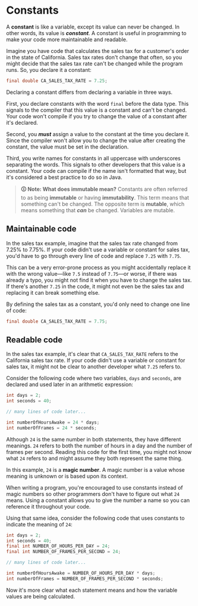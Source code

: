 # Constants

A **constant** is like a variable, except its value can never be changed. In other words, its value is **_constant_**. A constant is useful in programming to make your code more maintainable and readable.

Imagine you have code that calculates the sales tax for a customer's order in the state of California. Sales tax rates don't change that often, so you might decide that the sales tax rate can't be changed while the program runs. So, you declare it a constant:
```java
final double CA_SALES_TAX_RATE = 7.25;
```

Declaring a constant differs from declaring a variable in three ways.

First, you declare constants with the word `final` before the data type. This signals to the compiler that this value is a constant and can't be changed. Your code won't compile if you try to change the value of a constant after it's declared.

Second, you **_must_** assign a value to the constant at the time you declare it. Since the compiler won't allow you to change the value after creating the constant, the value must be set in the declaration.

Third, you write names for constants in all uppercase with underscores separating the words. This signals to other developers that this value is a constant. Your code can compile if the name isn't formatted that way, but it's considered a best practice to do so in Java.

>**🛈 Note: What does immutable mean?**
Constants are often referred to as being **immutable** or having **immutability**. This term means that something can't be changed.
The opposite term is **mutable**, which means something that **_can_** be changed. Variables are mutable.

## Maintainable code
In the sales tax example, imagine that the sales tax rate changed from 7.25% to 7.75%. If your code didn't use a variable or constant for sales tax, you'd have to go through every line of code and replace `7.25` with `7.75`.

This can be a very error-prone process as you might accidentally replace it with the wrong value—like `7.5` instead of `7.75`—or worse, if there was already a typo, you might not find it when you have to change the sales tax. If there's another `7.25` in the code, it might not even be the sales tax and replacing it can break something else.

By defining the sales tax as a constant, you'd only need to change one line of code:
```java
final double CA_SALES_TAX_RATE = 7.75;
```

## Readable code
In the sales tax example, it's clear that `CA_SALES_TAX_RATE` refers to the California sales tax rate. If your code didn't use a variable or constant for sales tax, it might not be clear to another developer what `7.25` refers to.

Consider the following code where two variables, `days` and `seconds`, are declared and used later in an arithmetic expression:
```java
int days = 2;
int seconds = 40;

// many lines of code later...

int numberOfHoursAwake = 24 * days;
int numberOfFrames = 24 * seconds;
```

Although `24` is the same number in both statements, they have different meanings. `24` refers to both the number of hours in a day and the number of frames per second. Reading this code for the first time, you might not know what `24` refers to and might assume they both represent the same thing.

In this example, `24` is a **magic number**. A magic number is a value whose meaning is unknown or is based upon its context.

When writing a program, you're encouraged to use constants instead of magic numbers so other programmers don't have to figure out what `24` means. Using a constant allows you to give the number a name so you can reference it throughout your code.

Using that same idea, consider the following code that uses constants to indicate the meaning of `24`:
```java
int days = 2;
int seconds = 40;
final int NUMBER_OF_HOURS_PER_DAY = 24;
final int NUMBER_OF_FRAMES_PER_SECOND = 24;

// many lines of code later...

int numberOfHoursAwake = NUMBER_OF_HOURS_PER_DAY * days;
int numberOfFrames = NUMBER_OF_FRAMES_PER_SECOND * seconds;
```

Now it's more clear what each statement means and how the variable values are being calculated.